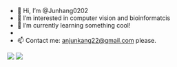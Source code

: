 - 👋 Hi, I’m @Junhang0202
- 👀 I’m interested in computer vision and bioinformatcis
- 🌱 I’m currently learning something cool!
- 
- 📫 Contact me: anjunkang22@gmail.com please.

<p>
<img src="https://img.shields.io/static/v1?label=Program&message=Python&color=blue"/>
<img src="https://img.shields.io/static/v1?label=Blog&message=XAI&color=red"/>
</p>




<!---
Junhang0202/Junhang0202 is a ✨ special ✨ repository because its `README.md` (this file) appears on your GitHub profile.
You can click the Preview link to take a look at your changes.
--->
